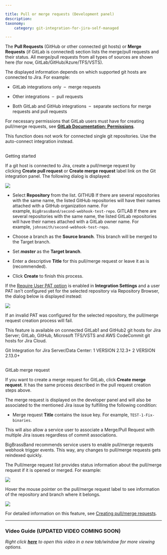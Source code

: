 ```yaml
---

title: Pull or merge requests (Development panel)
description:
taxonomy:
    category: git-integration-for-jira-self-managed

---
```

The **Pull Requests** (GitHub or other connected git hosts) or **Merge Requests** (if GitLab is connected) section lists the merge/pull requests and their status. All merge/pull requests from all types of sources are shown here (for now, GitLab/GitHub/Azure/TFS/VSTS).

The displayed information depends on which supported git hosts are connected to Jira. For example:

*   GitLab integrations only  –  merge requests

*   Other integrations  –  pull requests

*   Both GitLab and GitHub integrations  –  separate sections for merge requests and pull requests


For necessary permissions that GitLab users must have for creating pull/merge requests, see [**GitLab Documentation: Permissions**](https://docs.gitlab.com/ee/user/permissions.html).

This function does not work for connected single git repositories. Use the auto-connect integration instead.

##
Getting started

If a git host is connected to Jira, create a pull/merge request by clicking **Create pull request** or **Create merge request** label link on the Git integration panel. The following dialog is displayed:

![](https://bigbrassband.atlassian.net/wiki/download/thumbnails/1930399144/jira-server-issue-create-pull-request-dialog.png?version=1&modificationDate=1630642922913&cacheVersion=1&api=v2&width=544&height=282)

*   Select **Repository** from the list.
    GITHUB If there are several repositories with the same name, the listed GitHub repositories will have their names attached with a GitHub organization name. For example, `BigBrassBand/second-webhook-test-repo`.
    GITLAB If there are several repositories with the same name, the listed GitLab repositories will have their names attached with a GitLab owner name. For example, `johnsmith/second-webhook-test-repo`.

*   Choose a branch as the **Source branch**. This branch will be merged to the Target branch.

*   Set _**master**_ as the **Target branch**.

*   Enter a descriptive **Title** for this pull/merge request or leave it as is (recommended).

*   Click **Create** to finish this process.



If the [Require User PAT option](/wiki/spaces/GIJDC/pages/317390849) is enabled in **Integration Settings** and a user PAT isn't configured yet for the selected repository via Repository Browser, the dialog below is displayed instead:

![](https://bigbrassband.atlassian.net/wiki/download/thumbnails/1930399144/jira-server-issue-create-pull-req-dlg-cfg-pat.png?version=1&modificationDate=1630642923158&cacheVersion=1&api=v2&width=544&height=272)

If an invalid PAT was configured for the selected repository, the pull/merge request creation process will fail.

This feature is available on connected GitLab1 and GitHub2 git hosts for Jira Server; GitLab, GitHub, Microsoft TFS/VSTS and AWS CodeCommit git hosts for Jira Cloud.

Git Integration for Jira Server/Data Center:
1 VERSION 2.12.3+
2 VERSION 2.13.0+

##
GitLab merge request

If you want to create a merge request for GitLab, click **Create merge request**. It has the same process described in the pull request creation steps above.

The merge request is displayed on the developer panel and will also be associated to the mentioned Jira issue by fulfilling the following condition:

*   Merge request **Title** contains the issue key. For example, `TEST-1-Fix-binaries`.


This will also allow a service user to associate a Merge/Pull Request with multiple Jira issues regardless of commit associations.

BigBrassBand recommends service users to enable pull/merge requests webhook trigger events. This way, any changes to pull/merge requests gets reindexed quickly.


The Pull/merge request list provides status information about the pull/merge request if it is opened or merged. For example:

![](https://bigbrassband.atlassian.net/wiki/download/attachments/1930399144/dev-panel-pull-req-example.png?version=1&modificationDate=1630642923880&cacheVersion=1&api=v2)


Hover the mouse pointer on the pull/merge request label to see information of the repository and branch where it belongs.

![](https://bigbrassband.atlassian.net/wiki/download/attachments/1930399144/dev-panel-pull-req-example-hover.png?version=1&modificationDate=1630642924123&cacheVersion=1&api=v2)

For detailed information on this feature, see [Creating pull/merge requests](/wiki/spaces/GIJDC/pages/1932460359).

* * *

### Video Guide (UPDATED VIDEO COMING SOON)

_Right click_ [_**here**_](https://bigbrassband.wistia.com/medias/1jwzeex5qa) _to open this video in a new tab/window for more viewing options._

